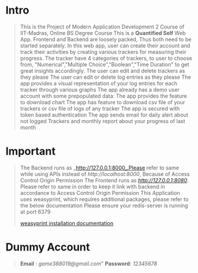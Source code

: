 # Intro
>This is the Project of Modern Application Development 2 Course of IIT-Madras, Online BS Degree Course
>This is a **Quantified Self** Web App.
>Frontend and Backend are loosely packed, Thus both need to be started separately.
> In this web app, user can create their account and track their activities by creating various trackers for measuring their progress.
>The tracker have 4 categories of trackers, to user to choose from, "Numerical","Multiple Choice","Boolean","Time Duration" to get great insights accordingly.
>The user can edit and delete trackers as they please
>The user can edit or delete log entries as they please
>The app provides a visual representation of your log entries for each tracker through various graphs
>The app already has a demo user account with some prepopulated data:
>The app provides the feature to download chart
>The app has feature to download csv file of your trackers or csv file of logs of any tracker
>The app is secured with token based authentication
>The app sends email for daily alert about not logged Trackers and monthly report about your progress of last month

# Important
>The Backend runs as _http://127.0.0.1:8000_.Please refer to same while using APIs instead of _http://localhost:8000_,
Because of Access Control Origin Permission
> The Frontend runs as _http://127.0.0.1:8080_. Please refer to same in order to keep it link with backend in accordance
to Access Control Origin Permission
> This Application uses weasyprint, which requires additional packages, please refer to the below
documentation
> Please ensure your redis-server is running at port 6379
>
> [weasyprint installation documentation](https://doc.courtbouillon.org/weasyprint/stable/first_steps.html#linux)
# Dummy Account
> **Email** : _game388019@gmail.com_"
> **Password**: _12345678_

